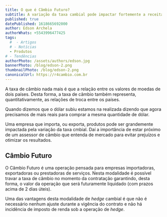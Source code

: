 ```yaml
---
title: O que é Câmbio Futuro?
subtitle: A variação da taxa cambial pode impactar fortemente a receita de empresas que lidam com comercio exterior. Para se proteger dessas variações é possível travar a cotação previamente. Acesse a matéria para saber mais
published: true
datePublished: 1618665692000
author: Edson Archela
authorWhats: +5543996477425
tags:
  #  - Artigos
  # - Notícias
  - Produtos
# - Tendências
authorPhoto: /assets/authors/edson.jpg
bannerPhoto: /blog/edson-2.png
thumbnailPhoto: /blog/edson-2.png
canonicalUrl: https://r4cambio.com.br
---
```


A taxa de câmbio nada mais é que a relação entre os valores de moedas de dois países. Desta forma, a taxa de câmbio também representa, quantitativamente, as relações de troca entre os países.

Quando dizemos que o dólar subiu estamos na realizada dizendo que agora precisamos de mais reais para comprar a mesma quantidade de dólar.

Uma empresa que importa, ou exporta, produtos pode ser grandemente impactada pela variação da taxa cmbial. Daí a importância de estar próximo de um assessor de câmbio que entenda de mercado para evitar prejuízos e otimizar os resultados.

## Câmbio Futuro

O Câmbio Futuro é uma operação pensada para empresas importadoras, exportadoras ou prestadoras de serviços. Nesta modalidade é possível travar a taxa de câmbio no momento da contratação garantindo, desta forma, o valor da operação que será futuramente liquidado (com prazos acima de 2 dias úteis).

Uma das vantagens desta modalidade de _hedge_ cambial é que não é necessário nenhum ajuste durante a vigência do contrato e não há incidência de imposto de renda sob a operação de _hedge_.
